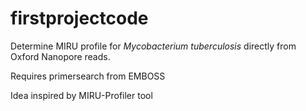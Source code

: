 # firstprojectcode

Determine MIRU profile for *Mycobacterium tuberculosis* directly from Oxford Nanopore reads.

Requires primersearch from EMBOSS

Idea inspired by MIRU-Profiler tool
